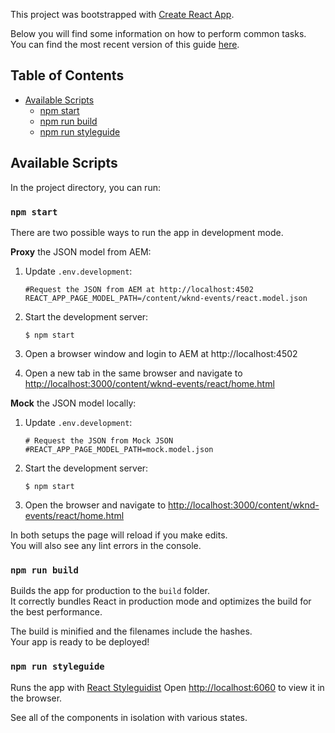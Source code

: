 This project was bootstrapped with [Create React App](https://github.com/facebook/create-react-app).

Below you will find some information on how to perform common tasks.<br>
You can find the most recent version of this guide [here](https://github.com/facebook/create-react-app/blob/master/packages/react-scripts/template/README.md).

## Table of Contents

- [Available Scripts](#available-scripts)
  - [npm start](#npm-start)
  - [npm run build](#npm-run-build)
  - [npm run styleguide](#npm-run-style-guide)
  

## Available Scripts

In the project directory, you can run:

### `npm start`

There are two possible ways to run the app in development mode. 

**Proxy** the JSON model from AEM:

1. Update `.env.development`:

    ```
    #Request the JSON from AEM at http://localhost:4502
    REACT_APP_PAGE_MODEL_PATH=/content/wknd-events/react.model.json
    ```
2. Start the development server:

    ```
    $ npm start
    ```

3. Open a browser window and login to AEM at http://localhost:4502
4. Open a new tab in the same browser and navigate to [http://localhost:3000/content/wknd-events/react/home.html](http://localhost:3000/content/wknd-events/react/home.html)

**Mock** the JSON model locally:

1. Update `.env.development`:

    ```
    # Request the JSON from Mock JSON
    #REACT_APP_PAGE_MODEL_PATH=mock.model.json
    ```
2. Start the development server:

    ```
    $ npm start
    ```
4. Open the browser and navigate to [http://localhost:3000/content/wknd-events/react/home.html](http://localhost:3000/content/wknd-events/react/home.html)

In both setups the page will reload if you make edits.<br>
You will also see any lint errors in the console.

### `npm run build`

Builds the app for production to the `build` folder.<br>
It correctly bundles React in production mode and optimizes the build for the best performance.

The build is minified and the filenames include the hashes.<br>
Your app is ready to be deployed!

### `npm run styleguide`

Runs the app with [React Styleguidist](https://react-styleguidist.js.org/)
Open [http://localhost:6060](http://localhost:6060) to view it in the browser.

See all of the components in isolation with various states.


